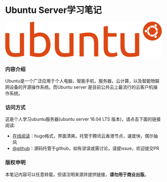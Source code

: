 # Ubuntu Server学习笔记

![](content/docs/introduction/images/ubuntu_logo.png)

### 内容介绍

Ubuntu是一个广泛应用于个人电脑，智能手机，服务器，云计算，以及智能物联网设备的开源操作系统。而Ubuntu server 是目前公共云上最流行的云客户机操作系统。

### 访问方式

这是个人学习ubuntu服务器(ubuntu server 16.04 LTS 版本)，请点击下面的链接阅读:

- [在线阅读](https://skyao.io/learning-ubuntu-server/)：hugo格式，界面清爽。托管于腾讯云香港节点，速度快，偶尔抽风
- [@github](https://github.com/skyao/learning-ubuntu-server/)：源码托管于github，如有谬误或需讨论，请提issue，欢迎提交PR

### 版权申明

本笔记内容可以任意转载，但请注明来源并提供链接，**请勿用于商业出版**。

